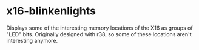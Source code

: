 # x16-blinkenlights

Displays some of the interesting memory locations of the X16 as groups of "LED" bits.
Originally designed with r38, so some of these locations aren't interesting anymore.


